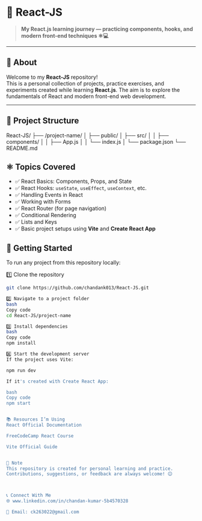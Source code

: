 # 🌱 React-JS

> **My React.js learning journey — practicing components, hooks, and modern front-end techniques ⚛️💻**

---

## 📖 About

Welcome to my **React-JS** repository!  
This is a personal collection of projects, practice exercises, and experiments created while learning **React.js**. The aim is to explore the fundamentals of React and modern front-end web development.

---

## 📂 Project Structure

React-JS/
├── /project-name/
│ ├── public/
│ ├── src/
│ │ ├── components/
│ │ ├── App.js
│ │ └── index.js
│ └── package.json
└── README.md

## ⚛️ Topics Covered

- ✅ React Basics: Components, Props, and State  
- ✅ React Hooks: `useState`, `useEffect`, `useContext`, etc.  
- ✅ Handling Events in React  
- ✅ Working with Forms  
- ✅ React Router (for page navigation)  
- ✅ Conditional Rendering  
- ✅ Lists and Keys  
- ✅ Basic project setups using **Vite** and **Create React App**


## 🚀 Getting Started

To run any project from this repository locally:

1️⃣ Clone the repository

```bash
git clone https://github.com/chandank013/React-JS.git

2️⃣ Navigate to a project folder
bash
Copy code
cd React-JS/project-name

3️⃣ Install dependencies
bash
Copy code
npm install

4️⃣ Start the development server
If the project uses Vite:

npm run dev

If it's created with Create React App:

bash
Copy code
npm start


📚 Resources I’m Using
React Official Documentation

FreeCodeCamp React Course

Vite Official Guide


📌 Note
This repository is created for personal learning and practice.
Contributions, suggestions, or feedback are always welcome! 😊



📞 Connect With Me
🌐 www.linkedin.com/in/chandan-kumar-5b4570328

📧 Email: ck263022@gmail.com

